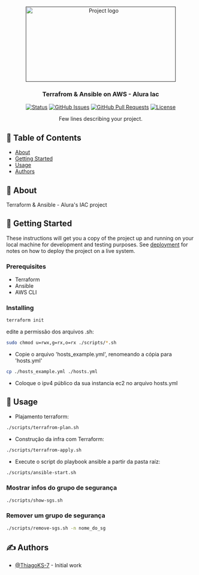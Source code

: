 <p align="center">
  <a href="" rel="noopener">
 <img width=400px height=200px src="https://github.com/ThiagoKS-7/alura-terraform-aws/assets/83460816/229c647a-2dd2-4939-ac84-375bfb052882" alt="Project logo"></a>
</p>

<h3 align="center">Terrafrom & Ansible on AWS - Alura Iac</h3>

<div align="center">

[![Status](https://img.shields.io/badge/status-active-success.svg)]()
[![GitHub Issues](https://img.shields.io/github/issues/ThiagoKS-7/alura-terraform-aws.svg)](https://github.com/ThiagoKS-7/alura-terraform-aws/issues)
[![GitHub Pull Requests](https://img.shields.io/github/issues-pr/ThiagoKS-7/alura-terraform-aws.svg)](https://github.com/ThiagoKS-7/alura-terraform-aws/pulls)
[![License](https://img.shields.io/badge/license-GPL_3.0-blue.svg)](/LICENSE)

</div>


<p align="center"> Few lines describing your project.
    <br> 
</p>

## 📝 Table of Contents

- [About](#about)
- [Getting Started](#getting_started)
- [Usage](#usage)
- [Authors](#authors)

## 🧐 About <a name = "about"></a>

Terraform & Ansible - Alura's IAC project

## 🏁 Getting Started <a name = "getting_started"></a>

These instructions will get you a copy of the project up and running on your local machine for development and testing purposes. See [deployment](#deployment) for notes on how to deploy the project on a live system.

### Prerequisites

- Terraform
- Ansible
- AWS CLI


### Installing

```bash
terraform init
```

edite a permissão dos arquivos .sh:
```bash
sudo chmod u=rwx,g=rx,o=rx ./scripts/*.sh
```

- Copie o arquivo 'hosts_example.yml', renomeando a cópia para 'hosts.yml'
```bash
cp ./hosts_example.yml ./hosts.yml
```
- Coloque o ipv4 público da sua instancia ec2 no arquivo hosts.yml

## 🎈 Usage <a name="usage"></a>

- Plajamento terraform:
```bash
./scripts/terrafrom-plan.sh
```

- Construção da infra com Terraform:
```bash
./scripts/terrafrom-apply.sh
```

- Execute o script do playbook ansible a partir da pasta raíz:
```bash
./scripts/ansible-start.sh
```

### Mostrar infos do grupo de segurança
```bash
./scripts/show-sgs.sh
```

### Remover um grupo de segurança
```bash
./scripts/remove-sgs.sh -n nome_do_sg
```

## ✍️ Authors <a name = "authors"></a>

- [@ThiagoKS-7](https://github.com/ThiagoKS-7) - Initial work







